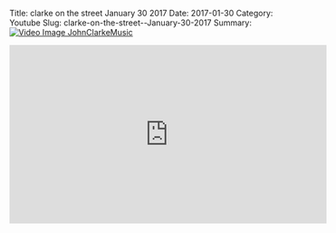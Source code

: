 Title: clarke on the street  January 30 2017
Date: 2017-01-30
Category: Youtube
Slug: clarke-on-the-street--January-30-2017
Summary: <a href="/clarke-on-the-street--January-30-2017.html"><img src="https://i.ytimg.com/vi/JUW31nuRQOQ/hqdefault.jpg" alt="Video Image JohnClarkeMusic"></a>

<iframe width="560" height="315" src="https://www.youtube.com/embed/JUW31nuRQOQ" title="YouTube video player" frameborder="0" allow="accelerometer; autoplay; clipboard-write; encrypted-media; gyroscope; picture-in-picture" allowfullscreen></iframe>

